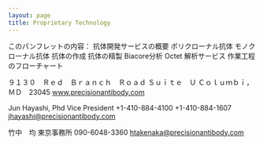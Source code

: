 ```yaml
---
layout: page
title: Proprietary Technology
---
```

このパンフレットの内容：
抗体開発サービスの概要
ポリクローナル抗体
モノクローナル抗体
抗体の作成
抗体の精製
Biacore分析
Octet 解析サービス
作業工程のフローチャート

９１３０　Ｒｅｄ　Ｂｒａｎｃｈ　Ｒｏａｄ
Ｓｕｉｔｅ　Ｕ
Ｃｏｌｕｍｂｉ，　ＭＤ　23045
www.precisionantibody.com
 
Jun Hayashi, Phd
Vice President
+1-410-884-4100
+1-410-884-1607
jhayashi@precisionantibody.com

竹中　均
東京事務所
090-6048-3360
htakenaka@precisionantibody.com
